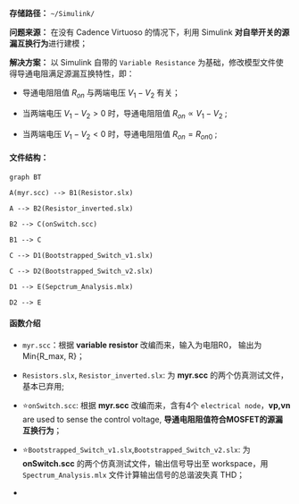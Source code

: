 **存储路径：** `~/Simulink/`

  

**问题来源：** 在没有 Cadence Virtuoso 的情况下，利用 Simulink **对自举开关的源漏互换行为**进行建模；

  

**解决方案：** 以 Simulink 自带的 `Variable Resistance` 为基础，修改模型文件使得导通电阻满足源漏互换特性，即：

  

- 导通电阻阻值 $R_{on}$ 与两端电压 $V_1 - V_2$ 有关；

- 当两端电压 $V_1 - V_2 > 0$ 时，导通电阻阻值 $R_{on} \propto V_1 - V_2$ ;

- 当两端电压 $V_1 - V_2 < 0$ 时，导通电阻阻值 $R_{on} = R_{on0}$ ;

  

#### 文件结构：

  

```mermaid
graph BT

A(myr.scc) --> B1(Resistor.slx)

A --> B2(Resistor_inverted.slx)

B2 --> C(onSwitch.scc)

B1 --> C

C --> D1(Bootstrapped_Switch_v1.slx)

C --> D2(Bootstrapped_Switch_v2.slx)

D1 --> E(Sepctrum_Analysis.mlx)

D2 --> E

```

  

#### 函数介绍

- `myr.scc`：根据 **variable resistor** 改编而来，输入为电阻R0， 输出为Min{R_max, R}；

  

- `Resistors.slx`, `Resistor_inverted.slx`: 为 **myr.scc** 的两个仿真测试文件，基本已弃用;

  

- :star:`onSwitch.scc`: 根据 **myr.scc** 改编而来，含有4个 `electrical node`，**vp,vn** are used to sense the control voltage, **导通电阻阻值符合MOSFET的源漏互换行为**；

  

- :star:`Bootstrapped_Switch_v1.slx`,`Bootstrapped_Switch_v2.slx`: 为 **onSwitch.scc** 的两个仿真测试文件，输出信号导出至 workspace，用 `Spectrum_Analysis.mlx` 文件计算输出信号的总谐波失真 THD；

  

-
